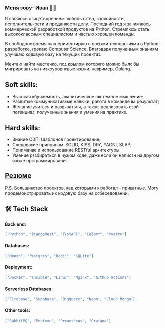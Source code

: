 
### Меня зовут Иван :man_technologist:
Я являюсь олицетворением любопытства, спокойности, исполнительности и преданности делу. Последний год я занимаюсь коммерческой разработкой продуктов на Python. Стремлюсь стать высококлассным специалистом и частью хорошей команды. 

В свободное время экспериментирую с новыми технологиями в Python-разработке, грокаю Computer Science. Благодаря  полученным знаниям улучшаю кодовую базу на текущих проектах. 

Мечтаю найти местечко, под крылом которого можно было бы мигрировать на низкоуровневые языки, например, Golang.

## Soft skills:
* Высокая обучаемость, аналитическое системное мышление;
* Развитые коммуникативные навыки, работа в команде на результат;
* Желание учиться и развиваться, а также реализовать свой потенциал, полученные знания и умения на практике.

## Hard skills:
* Знание ООП, Шаблонов проектирование;
* Следование принципам: SOLID, KISS, DRY, YAGNI, SLAP;
* Понимание и использование RESTful архитектуры.
* Умение разбираться в чужом коде, даже если он написан на другом языке программирования.

## [Резюме](https://hh.ru/applicant/resumes/view?resume=f103016bff0bfc72110039ed1f583775754b4e)

P.S. Большинство проектов, над которыми я работал - приватные. Могу продемонстрировать их кодовую базу на собеседовании.


## 🛠️ Tech Stack


#### Back end:
```json
["Python", "DjangoRest", "FastAPI", "Celery", "Poetry"]
```

#### Databases:
```json
["Mongo", "Postgres", "Redis", "SQLite"]
```

#### Deployment:

```json
["Docker", "Ansible", "Linux", "Nginx", "Github Actions"]
```

#### Serverless Databases:
```json
["Firebase", "Supabase", "BigQuery", "Neon", "Cloud Mongo"]
```

#### Other tools:
```json
["RabbitMQ", "Postman", "Prometheus", "Grafana"]
```



